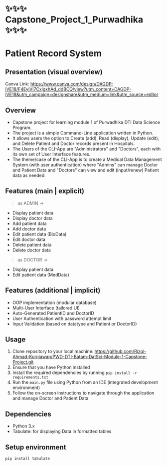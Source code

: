 # ✨✨✨ Capstone_Project_1_Purwadhika ✨✨✨

# Patient Record System


## Presentation (visual overview)
Canva Link: https://www.canva.com/design/DAGDP-iVE18/F4EyiVI7CxlgxhAd_ddBCQ/view?utm_content=DAGDP-iVE18&utm_campaign=designshare&utm_medium=link&utm_source=editor  


## Overview
- Capstone project for learning module 1 of Purwadhika DTI Data Science Program. 
- The project is a simple Command-Line application written in Python. 
- It allows users the option to Create (add), Read (display), Update (edit), and Delete Patient and Doctor records present in Hospitals.
- The Users of the CLI-App are "Administrators" and "Doctors", each with its own set of User Interface features.
- The theme/case of the CLI-App is to create a Medical Data Management System (with user authentication) where "Admins" can manage Doctor and Patient Data and "Doctors" can view and edit (input/renew) Patient data as needed.


## Features (main | explicit)
> as ADMIN ->
- Display patient data
- Display doctor data
- Add patient data
- Add doctor data
- Edit patient data (BioData)
- Edit doctor data
- Delete patient data
- Delete doctor data
> as DOCTOR ->
- Display patient data
- Edit patient data (MedData)


## Features (additional | implicit)
- OOP implementation (modular database)
- Multi-User Interface (tailored UI)
- Auto-Generated PatientID and DoctorID
- User Authentication with password attempt limit
- Input Validation (based on datatype and Patient or DoctorID)


## Usage
1. Clone repository to your local machine: https://github.com/Rizqi-Ahmad-Kurniawan/PWD-DTI-Batam-DatSci-Module-1-Capstone-Project.git 
2. Ensure that you have Python installed
3. Install the required dependencies by running `pip install -r requirements.txt`
4. Run the `main.py` file using Python from an IDE (integrated development environment)
5. Follow the on-screen instructions to navigate through the application and manage Doctor and Patient Data


## Dependencies
- Python 3.x
- Tabulate: for displaying Data in formatted tables


## Setup environment
```
pip install tabulate
```
